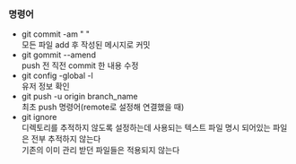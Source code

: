 ### 명령어
- git commit -am " "</br>
    모든 파일 add 후 작성된 메시지로 커밋
- git gommit --amend</br>
    push 전 직전 commit 한 내용 수정
- git config -global -l</br>
    유저 정보 확인
- git push -u origin branch_name</br>
    최초 push 명령어(remote로 설정해 연결했을 때)
- git ignore</br>
    디렉토리를 추적하지 않도록 설정하는데 사용되는 텍스트 파일 명시 되어있는 파일은 전부 추적하지 않는다</br>
    기존의 이미 관리 받던 파일들은 적용되지 않는다